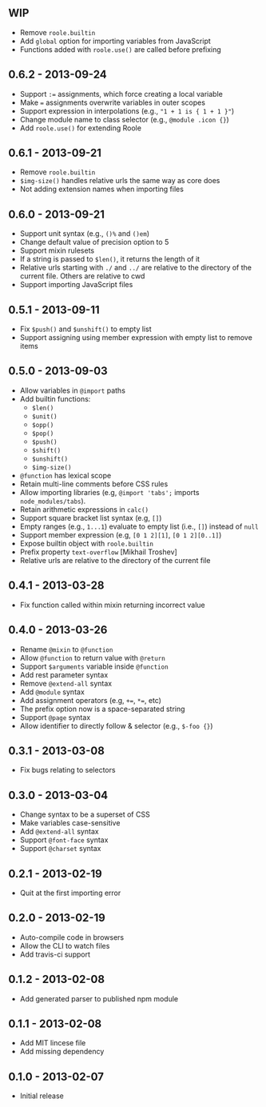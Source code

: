 ## WIP

- Remove `roole.builtin`
- Add `global` option for importing variables from JavaScript
- Functions added with `roole.use()` are called before prefixing

## 0.6.2 - 2013-09-24

- Support `:=` assignments, which force creating a local variable
- Make `=` assignments overwrite variables in outer scopes
- Support expression in interpolations (e.g., `"1 + 1 is { 1 + 1 }"`)
- Change module name to class selector (e.g., `@module .icon {}`)
- Add `roole.use()` for extending Roole

## 0.6.1 - 2013-09-21

- Remove `roole.builtin`
- `$img-size()` handles relative urls the same way as core does
- Not adding extension names when importing files

## 0.6.0 - 2013-09-21

- Support unit syntax (e.g., `()%` and `()em`)
- Change default value of precision option to 5
- Support mixin rulesets
- If a string is passed to `$len()`, it returns the length of it
- Relative urls starting with `./` and `../` are relative to the directory of the current file. Others are relative to cwd
- Support importing JavaScript files

## 0.5.1 - 2013-09-11

- Fix `$push()` and `$unshift()` to empty list
- Support assigning using member expression with empty list to remove items

## 0.5.0 - 2013-09-03

- Allow variables in `@import` paths
- Add builtin functions:
	- `$len()`
	- `$unit()`
	- `$opp()`
	- `$pop()`
	- `$push()`
	- `$shift()`
	- `$unshift()`
	- `$img-size()`
- `@function` has lexical scope
- Retain multi-line comments before CSS rules
- Allow importing libraries (e.g, `@import 'tabs';` imports `node_modules/tabs`).
- Retain arithmetic expressions in `calc()`
- Support square bracket list syntax (e.g, `[]`)
- Empty ranges (e.g., `1...1`) evaluate to empty list (i.e., `[]`) instead of `null`
- Support member expression (e.g, `[0 1 2][1]`, `[0 1 2][0..1]`)
- Expose builtin object with `roole.builtin`
- Prefix property `text-overflow` [Mikhail Troshev]
- Relative urls are relative to the directory of the current file

## 0.4.1 - 2013-03-28

- Fix function called within mixin returning incorrect value

## 0.4.0 - 2013-03-26

- Rename `@mixin` to `@function`
- Allow `@function` to return value with `@return`
- Support `$arguments` variable inside `@function`
- Add rest parameter syntax
- Remove `@extend-all` syntax
- Add `@module` syntax
- Add assignment operators (e.g, `+=`, `*=`, etc)
- The prefix option now is a space-separated string
- Support `@page` syntax
- Allow identifier to directly follow & selector (e.g., `$-foo {}`)

## 0.3.1 - 2013-03-08

- Fix bugs relating to selectors

## 0.3.0 - 2013-03-04

- Change syntax to be a superset of CSS
- Make variables case-sensitive
- Add `@extend-all` syntax
- Support `@font-face` syntax
- Support `@charset` syntax

## 0.2.1 - 2013-02-19

- Quit at the first importing error

## 0.2.0 - 2013-02-19

- Auto-compile code in browsers
- Allow the CLI to watch files
- Add travis-ci support

## 0.1.2 - 2013-02-08

- Add generated parser to published npm module

## 0.1.1 - 2013-02-08

- Add MIT lincese file
- Add missing dependency

## 0.1.0 - 2013-02-07

- Initial release